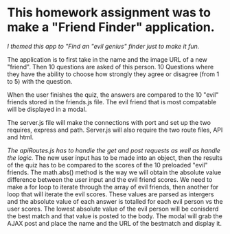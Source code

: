 # This homework assignment was to make a "Friend Finder" application. 
*I themed this app to "Find an "evil genius" finder just to make it fun.*

The application is to first take in the name and the image URL of a new "friend".
Then 10 questions are asked of this person. 10 Questions where they have the ability to choose how strongly they agree or disagree (from 1 to 5) with the question.

When the user finishes the quiz, the answers are compared to the 10 "evil" friends stored in the friends.js file. The evil friend that is most compatable will be displayed in a modal.

The server.js file will make the  connections with port and set up the two requires, express and path. Server.js will also require the two route files, API and html.

*The apiRoutes.js has to handle the get and post requests as well as handle the logic.*
The new user input has to be made into an object, then the results of the quiz has to be compared to the scores of the 10 preloaded "evil" friends. 
The math.abs() method is the way we will obtain the absolute value difference between the user input and the evil friend scores. 
We need to make a for loop to iterate through the array of evil friends, then another for loop that will iterate the evil scores. These values are parsed as intergers and the absolute value of each answer is totalled for each evil person vs the user scores.
The lowest absolute value of the evil person will be conisderd the best match and that value is posted to the body. The modal will grab the AJAX post and place the name and the URL of the bestmatch and display it. 






